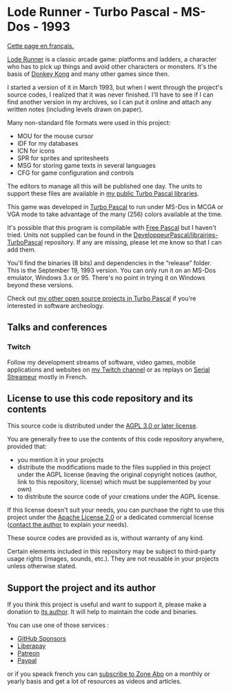 # Lode Runner - Turbo Pascal - MS-Dos - 1993

[Cette page en français.](LISEZMOI.md)

[Lode Runner](https://en.wikipedia.org/wiki/Lode_Runner) is a classic arcade game: platforms and ladders, a character who has to pick up things and avoid other characters or monsters. It's the basis of [Donkey Kong](https://en.wikipedia.org/wiki/Donkey_Kong_(1981_video_game)) and many other games since then.

I started a version of it in March 1993, but when I went through the project's source codes, I realized that it was never finished. I'll have to see if I can find another version in my archives, so I can put it online and attach any written notes (including levels drawn on paper).

Many non-standard file formats were used in this project:

* MOU for the mouse cursor
* IDF for my databases
* ICN for icons
* SPR for sprites and spritesheets
* MSG for storing game texts in several languages
* CFG for game configuration and controls

The editors to manage all this will be published one day. The units to support these files are available in [my public Turbo Pascal libraries](https://github.com/DeveloppeurPascal/librairies-TurboPascal).

This game was developed in [Turbo Pascal](https://en.wikipedia.org/wiki/Turbo_Pascal) to run under MS-Dos in MCGA or VGA mode to take advantage of the many (256) colors available at the time.

It's possible that this program is compilable with [Free Pascal](https://www.freepascal.org) but I haven't tried. Units not supplied can be found in the [DeveloppeurPascal/librairies-TurboPascal](https://github.com/DeveloppeurPascal/librairies-TurboPascal) repository. If any are missing, please let me know so that I can add them.

You'll find the binaries (8 bits) and dependencies in the “release” folder. This is the September 19, 1993 version. You can only run it on an MS-Dos emulator, Windows 3.x or 95. There's no point in trying it on Windows beyond these versions.

Check out [my other open source projects in Turbo Pascal](https://github.com/DeveloppeurPascal?tab=repositories&q=TurboPascal&type=&language=&sort=) if you're interested in software archeology.

## Talks and conferences

### Twitch

Follow my development streams of software, video games, mobile applications and websites on [my Twitch channel](https://www.twitch.tv/patrickpremartin) or as replays on [Serial Streameur](https://serialstreameur.fr) mostly in French.

## License to use this code repository and its contents

This source code is distributed under the [AGPL 3.0 or later license](https://choosealicense.com/licenses/agpl-3.0/).

You are generally free to use the contents of this code repository anywhere, provided that:
* you mention it in your projects
* distribute the modifications made to the files supplied in this project under the AGPL license (leaving the original copyright notices (author, link to this repository, license) which must be supplemented by your own)
* to distribute the source code of your creations under the AGPL license.

If this license doesn't suit your needs, you can purchase the right to use this project under the [Apache License 2.0](https://choosealicense.com/licenses/apache-2.0/) or a dedicated commercial license ([contact the author](https://developpeur-pascal.fr/nous-contacter.php) to explain your needs).

These source codes are provided as is, without warranty of any kind.

Certain elements included in this repository may be subject to third-party usage rights (images, sounds, etc.). They are not reusable in your projects unless otherwise stated.

## Support the project and its author

If you think this project is useful and want to support it, please make a donation to [its author](https://github.com/DeveloppeurPascal). It will help to maintain the code and binaries.

You can use one of those services :

* [GitHub Sponsors](https://github.com/sponsors/DeveloppeurPascal)
* [Liberapay](https://liberapay.com/PatrickPremartin)
* [Patreon](https://www.patreon.com/patrickpremartin)
* [Paypal](https://www.paypal.com/paypalme/patrickpremartin)

or if you speack french you can [subscribe to Zone Abo](https://zone-abo.fr/nos-abonnements.php) on a monthly or yearly basis and get a lot of resources as videos and articles.

